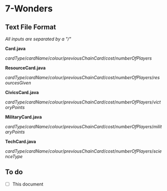 # 7-Wonders
## Text File Format
*All inputs are separated by a "/"*

**Card.java**

*cardType*/*cardName*/*colour*/*previousChainCard*/*cost*/*numberOfPlayers*

**ResourceCard.java**

*cardType*/*cardName*/*colour*/*previousChainCard*/*cost*/*numberOfPlayers*/*resourcesGiven*

**CivicsCard.java**

*cardType*/*cardName*/*colour*/*previousChainCard*/*cost*/*numberOfPlayers*/*victoryPoints*

**MilitaryCard.java**

*cardType*/*cardName*/*colour*/*previousChainCard*/*cost*/*numberOfPlayers*/*militaryPoints*

**TechCard.java**

*cardType*/*cardName*/*colour*/*previousChainCard*/*cost*/*numberOfPlayers*/*scienceType*

## To do
- [ ] This document
